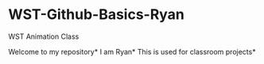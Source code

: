 # WST-Github-Basics-Ryan
WST Animation Class

Welcome to my repository* I am Ryan* This is used for classroom projects*
